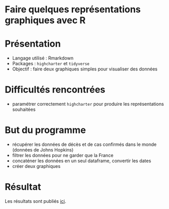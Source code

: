 # Faire quelques représentations graphiques avec R

# Présentation
- Langage utilisé : Rmarkdown
- Packages : `highcharter` et `tidyverse`
- Objectif : faire deux graphiques simples pour visualiser des données

# Difficultés rencontrées
- paramétrer correctement `highcharter` pour produire les représentations souhaitées

# But du programme
- récupérer les données de décès et de cas confirmés dans le monde (données de Johns Hopkins)
- filtrer les données pour ne garder que la France
- concaténer les données en un seul dataframe, convertir les dates
- créer deux graphiques

# Résultat

Les résultats sont publiés [ici](https://rpubs.com/strainel/covid_graphics_demo).

